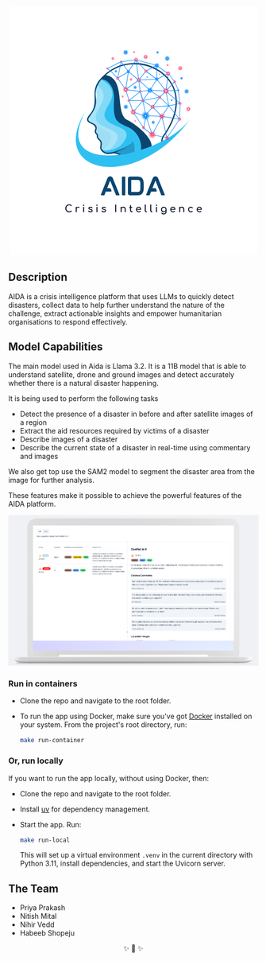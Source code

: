 <div align="center">

![logo](./assets/aida-logo.png)

</div>

## Description

AIDA is a crisis intelligence platform that uses LLMs to quickly detect disasters, collect data to help further understand the nature of the challenge, extract actionable insights and empower humanitarian organisations to respond effectively.

## Model Capabilities

The main model used in Aida is Llama 3.2. It is a 11B model that is able to understand satellite, drone and ground images and detect accurately whether there is a natural disaster happening.

It is being used to perform the following tasks

- Detect the presence of a disaster in before and after satellite images of a region
- Extract the aid resources required by victims of a disaster
- Describe images of a disaster
- Describe the current state of a disaster in real-time using commentary and images

We also get top use the SAM2 model to segment the disaster area from the image for further analysis.

These features make it possible to achieve the powerful features of the AIDA platform.

![aida-platform](./assets/desktop-demo.png)


### Run in containers

-   Clone the repo and navigate to the root folder.

-   To run the app using Docker, make sure you've got [Docker](https://www.docker.com/) installed on your
    system. From the project's root directory, run:

    ```sh
    make run-container
    ```

### Or, run locally

If you want to run the app locally, without using Docker, then:

-   Clone the repo and navigate to the root folder.

-   Install [uv](uv) for dependency management.

-   Start the app. Run:

    ```sh
    make run-local
    ```

    This will set up a virtual environment `.venv` in the current directory with Python
    3.11, install dependencies, and start the Uvicorn server.


## The Team

- Priya Prakash
- Nitish Mital
- Nihir Vedd
- Habeeb Shopeju


<div align="center">
✨ 🍰 ✨
</div>

